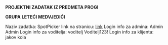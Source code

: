 **PROJEKTNI ZADATAK IZ PREDMETA PROGI**

**GRUPA LETEĆI MEDVJEDIĆI**

Naziv zadatka: SpotPicker
link na stranicu: [link](https://spotpicker20231117161516.azurewebsites.net/login)
Login info za admina: Admin Admin
Login info za voditelja: voditelj Voditelj123!
Login info za klijenta: jakov kola
